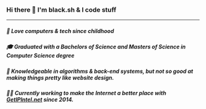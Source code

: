 ### Hi there 👋 I'm black.sh & I code stuff
------

##### 🧒 Love computers & tech since childhood
##### 🎓 Graduated with a Bachelors of Science and Masters of Science in Computer Science degree
##### 🧠 Knowledgeable in algorithms & back-end systems, but not so good at making things pretty like website design.
##### 👨‍💻 Currently working to make the Internet a better place with [GetIPIntel.net](https://getipintel.net) since 2014.
<!--
**blackdotsh/blackdotsh** is a ✨ _special_ ✨ repository because its `README.md` (this file) appears on your GitHub profile.

Here are some ideas to get you started:

- 🔭 I’m currently working on ...
- 🌱 I’m currently learning ...
- 👯 I’m looking to collaborate on ...
- 🤔 I’m looking for help with ...
- 💬 Ask me about ...
- 📫 How to reach me: ...
- 😄 Pronouns: ...
- ⚡ Fun fact: ...
-->  
